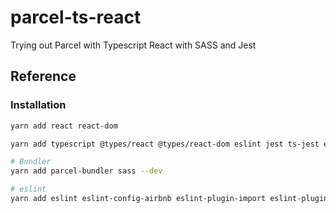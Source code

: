 # parcel-ts-react

Trying out Parcel with Typescript React with SASS and Jest

## Reference

### Installation

```bash
yarn add react react-dom

yarn add typescript @types/react @types/react-dom eslint jest ts-jest enzyme enzyme-adapter-react-16 @types/jest @types/enzyme @types/enzyme-adapter-react-16 --dev

# Bundler
yarn add parcel-bundler sass --dev

# eslint
yarn add eslint eslint-config-airbnb eslint-plugin-import eslint-plugin-jsx-a11y eslint-plugin-react eslint-plugin-react-hooks @typescript-eslint/eslint-plugin @typescript-eslint/parser --dev
```
